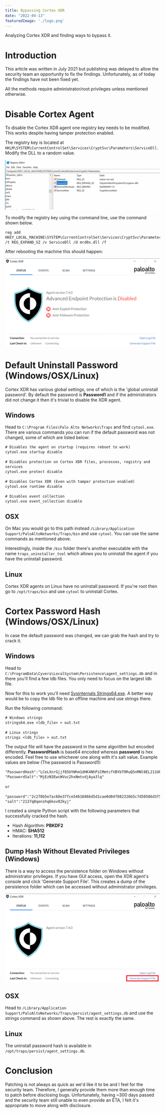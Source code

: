 ```yaml
---
title: Bypassing Cortex XDR
date: "2022-04-13"
featuredImage: './logo.png'
---
```


Analyzing Cortex XDR and finding ways to bypass it.<!-- end --> 

# Introduction

This article was written in July 2021 but publishing was delayed to allow the security team an opportunity to fix the findings. Unfortunately, as of today the findings have not been fixed yet. 

All the methods require administrator/root privileges unless mentioned otherwise.

# Disable Cortex Agent

To disable the Cortex XDR agent one registry key needs to be modified. This works despite having tamper protection enabled.

The registry key is located at `HKLM\SYSTEM\CurrentControlSet\Services\CryptSvc\Parameters\ServiceDll`. Modify the DLL to a random value.

![Registry](./registry_dll.png)

To modify the registry key using the command line, use the command shown below.

    reg add HKEY_LOCAL_MACHINE\SYSTEM\CurrentControlSet\Services\CryptSvc\Parameters /t REG_EXPAND_SZ /v ServiceDll /d mrd0x.dll /f

After rebooting the machine this should happen:

![Cortex-Disabled](./cortex_disabled.png)

# Default Uninstall Password (Windows/OSX/Linux)

Cortex XDR has various global settings, one of which is the 'global uninstall password'. By default the password is **Password1** and if the administrators did not change it then it's trivial to disable the XDR agent.

## Windows

Head to `C:\Program Files\Palo Alto Networks\Traps` and find `cytool.exe`. There are various commands you can run if the default password was not changed, some of which are listed below:

    # Disables the agent on startup (requires reboot to work)
    cytool.exe startup disable

    # Disables protection on Cortex XDR files, processes, registry and services
    cytool.exe protect disable

    # Disables Cortex XDR (Even with tamper protection enabled)
    cytool.exe runtime disable

    # Disables event collection
    cytool.exe event_collection disable

## OSX

On Mac you would go to this path instead `/Library/Application Support/PaloAltoNetworks/Traps/bin` and use `cytool`. You can use the same commands as mentioned above.

Interestingly, inside the `/bin` folder there's another executable with the name `traps_uninstaller_tool` which allows you to uninstall the agent if you have the uninstall password.

## Linux

Cortex XDR agents on Linux have no uninstall password. If you're root then go to `/opt/traps/bin` and use `cytool` to uninstall Cortex.

# Cortex Password Hash (Windows/OSX/Linux)

In case the default password was changed, we can grab the hash and try to crack it.

## Windows

Head to `C:\ProgramData\Cyvera\LocalSystem\Persistence\agent_settings.db` and in there you'll find a few ldb files. You only need to focus on the largest ldb file.

 Now for this to work you'll need <a href="https://docs.microsoft.com/en-us/sysinternals/downloads/strings">Sysinternals Strings64.exe</a>. A better way would be to copy the ldb file to an offline machine and use strings there.

 Run the following command:

    # Windows strings
    strings64.exe <ldb_file> > out.txt

    # Linux strings
    strings <ldb_file> > out.txt

The output file will have the password in the same algorithm but encoded differently. **PasswordHash** is base64 encoded whereas **password** is hex encoded. Feel free to use whichever one along with it's salt value. Example values are below (The password is Password1):

    "PasswordHash":"LCeLXnrGjjf85UYWhm1dHK4NhPiCMmtcfVBYbT9RuQ5nMNl0EL211UF9xhlU+kERNRo5Ty9XQXgZ0G6XPIM0Bw=="
    "PasswordSalt":"MjEzN3EwcWVuc2hxNmtvdjAya3lq"

    or
    
    "password":"2c278b5e7ac68e37fce54616866d5d1cae0d84f882326b5c7d50586d3f51b90e6730d97410bdb5d5417dc61954fa4111351a394f2f57417819d06e973c833407"
    "salt":"2137q0qenshq6kov02kyj"

I created a simple Python script with the following parameters that successfully cracked the hash.

* Hash Algorithm: **PBKDF2**
* HMAC: **SHA512**
* Iterations: **11,112**

## Dump Hash Without Elevated Privileges (Windows)

There is a way to access the persistence folder on Windows without administrator privileges. If you have GUI access, open the XDR agent's console and click 'Generate Support File'. This creates a dump of the persistence folder which can be accessed without administrator privileges.

![Support](./support-file.png)

## OSX

Head to `/Library/Application Support/PaloAltoNetworks/Traps/persist/agent_settings.db` and use the strings command as shown above. The rest is exactly the same.

## Linux

The uninstall password hash is available in `/opt/traps/persist/agent_settings.db`.

# Conclusion

Patching is not always as quick as we'd like it to be and I feel for the security team. Therefore, I generally provide them more than enough time to patch before disclosing bugs. Unfortunately, having ~300 days passed and the security team still unable to even provide an ETA, I felt it's appropriate to move along with disclosure.